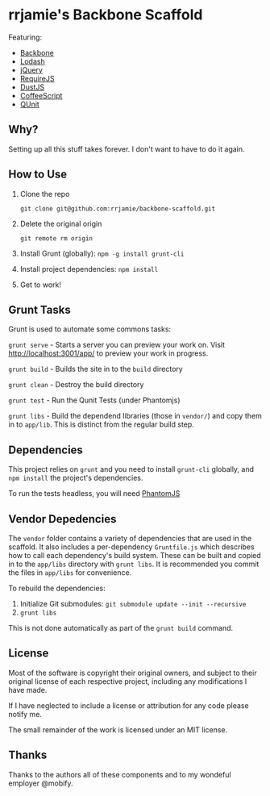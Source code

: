 rrjamie's Backbone Scaffold
===========================

Featuring:
  - [Backbone](http://backbonejs.org/)
  - [Lodash](https://github.com/bestiejs/lodash)
  - [jQuery](https://github.com/jquery/jquery)
  - [RequireJS](http://requirejs.org/)
  - [DustJS](https://github.com/linkedin/dustjs)
  - [CoffeeScript](http://coffeescript.org/)
  - [QUnit](http://qunitjs.com/)


Why?
-----------------------------

Setting up all this stuff takes forever. I don't want to have to do it again.


How to Use
-----------------------------

 1) Clone the repo

    `git clone git@github.com:rrjamie/backbone-scaffold.git`

 2) Delete the original origin

    `git remote rm origin`

 3) Install Grunt (globally): `npm -g install grunt-cli`

 4) Install project dependencies: `npm install`

 5) Get to work!


Grunt Tasks
----------------------------

Grunt is used to automate some commons tasks:

`grunt serve` - Starts a server you can preview your work on. Visit
[http://localhost:3001/app/](http://localhost:3001/app/) to preview
your work in progress.

`grunt build` - Builds the site in to the `build` directory

`grunt clean` - Destroy the build directory

`grunt test`  - Run the Qunit Tests (under Phantomjs)

`grunt libs`  - Build the dependend libraries (those in `vendor/`) and
copy them in to `app/lib`. This is distinct from the regular build step.


Dependencies
----------------------------

This project relies on `grunt` and you need to install `grunt-cli` globally,
and `npm install` the project's dependencies.

To run the tests headless, you will need [PhantomJS](http://phantomjs.org/)


Vendor Depedencies
----------------------------

The `vendor` folder contains a variety of dependencies that are used in the
scaffold. It also includes a per-dependency `Gruntfile.js` which describes
how to call each dependency's build system. These can be built and
copied in to the `app/libs` directory with `grunt libs`. It is recommended
you commit the files in `app/libs` for convenience.

To rebuild the dependencies:

 1) Initialize Git submodules: `git submodule update --init --recursive`
 2) `grunt libs`

This is not done automatically as part of the `grunt build` command.


License
----------------------------

Most of the software is copyright their original owners, and subject to their original
license of each respective project, including any modifications I have made.

If I have neglected to include a license or attribution for any code please notify me.

The small remainder of the work is licensed under an MIT license.


Thanks
----------------------------

Thanks to the authors all of these components and to my wondeful employer @mobify.
